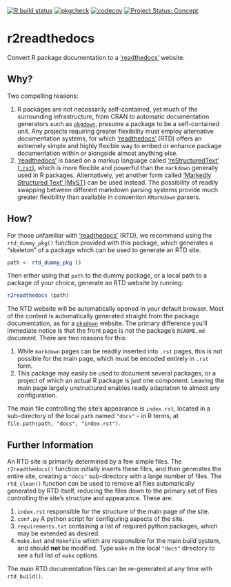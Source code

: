 <!-- badges: start -->

[![R build
status](https://github.com/ropenscilabs/r2readthedocs/workflows/R-CMD-check/badge.svg)](https://github.com/ropenscilabs/r2readthedocs/actions)
[![pkgcheck](https://github.com/ropenscilabs/r2readthedocs/workflows/pkgcheck/badge.svg)](https://github.com/ropenscilabs/r2readthedocs/actions?query=workflow%3Apkgcheck)
[![codecov](https://codecov.io/gh/ropenscilabs/r2readthedocs/branch/main/graph/badge.svg)](https://codecov.io/gh/ropenscilabs/r2readthedocs)
[![Project Status:
Concept](https://www.repostatus.org/badges/latest/concept.svg)](https://www.repostatus.org/#concept)
<!-- badges: end -->

# r2readthedocs

Convert R package documentation to a
[‘readthedocs’](https://readthedocs.org/) website.

## Why?

Two compelling reasons:

1.  R packages are not necessarily self-contained, yet much of the
    surrounding infrastructure, from CRAN to automatic documentation
    generators such as [`pkgdown`](https://pkgdown.r-lib.org/), presume
    a package to be a self-contained unit. Any projects requiring
    greater flexibility must employ alternative documentation systems,
    for which [‘readthedocs’](https://readthedocs.org/) (RTD) offers an
    extremely simple and highly flexible way to embed or enhance package
    documentation within or alongside almost anything else.
2.  [‘readthedocs’](https://readthedocs.org/) is based on a markup
    language called [‘reStructuredText’
    (`.rst`)](https://docutils.sourceforge.io/docs/user/rst/quickref.html),
    which is more flexible and powerful than the `markdown` generally
    used in R packages. Alternatively, yet another form called
    [‘Markedly Structured Text’
    (MyST)](https://myst-parser.readthedocs.io/en/latest/index.html#)
    can be used instead. The possibility of readily swapping between
    different markdown parsing systems provide much greater flexibility
    than available in convention `RMarkdown` parsers.

## How?

For those unfamiliar with [‘readthedocs’](https://readthedocs.org/)
(RTD), we recommend using the `rtd_dummy_pkg()` function provided with
this package, which generates a “skeleton” of a package which can be
used to generate an RTD site.

``` r
path <- rtd_dummy_pkg ()
```

Then either using that `path` to the dummy package, or a local path to a
package of your choice, generate an RTD website by running:

``` r
r2readthedocs (path)
```

The RTD website will be automatically opened in your default browser.
Most of the content is automatically generated straight from the package
documentation, as for a [`pkgdown`](https://pkgdown.r-lib.org/) website.
The primary difference you’ll immediate notice is that the front page is
not the package’s `README.md` document. There are two reasons for this:

1.  While `markdown` pages can be readily inserted into `.rst` pages,
    this is not possible for the main page, which must be encoded
    entirely in `.rst` form.
2.  This package may easily be used to document several packages, or a
    project of which an actual R package is just one component. Leaving
    the main page largely unstructured enables ready adaptation to
    almost any configuration.

The main file controlling the site’s appearance is `index.rst`, located
in a sub-directory of the local `path` named `"docs"` - in R terms, at
`file.path(path, "docs", "index.rst")`.

## Further Information

An RTD site is primarily determined by a few simple files. The
`r2readthedocs()` function initially inserts these files, and then
generates the entire site, creating a `"docs"` sub-directory with a
large number of files. The `rtd_clean()` function can be used to remove
all files automatically generated by RTD itself, reducing the files down
to the primary set of files controlling the site’s structure and
appearance. These are:

1.  `index.rst` responsible for the structure of the main page of the
    site.
2.  `conf.py` A python script for configuring aspects of the site.
3.  `requirements.txt` containing a list of required python packages,
    which may be extended as desired.
4.  `make.bat` and `Makefile` which are responsible for the main build
    system, and should **not** be modified. Type `make` in the local
    `"docs"` directory to see a full list of `make` options.

The main RTD documentation files can be re-generated at any time with
`rtd_build()`.
